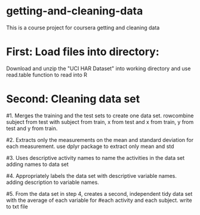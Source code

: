 # getting-and-cleaning-data
This is a course project for coursera getting and cleaning data

# First: Load files into directory: 
Download and unzip the "UCI HAR Dataset" into working directory and use read.table function to read into R

# Second: Cleaning data set

#1. Merges the training and the test sets to create one data set.
rowcombine subject from test with subject from train, x from test and x from train, y from test and y from train.

#2. Extracts only the measurements on the mean and standard deviation for each measurement. 
use dplyr package to extract only mean and std

#3. Uses descriptive activity names to name the activities in the data set
adding names to data set

#4. Appropriately labels the data set with descriptive variable names. 
adding description to variable names.

#5. From the data set in step 4, creates a second, independent tidy data set with the average of each variable for #each activity and each subject.
write to txt file
